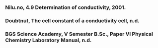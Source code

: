 ### Nilu.no, 4.9 Determination of conductivity, 2001. 
### Doubtnut, The cell constant of a conductivity cell, n.d. 
### BGS Science Academy, V Semester B.Sc., Paper VI Physical Chemistry Laboratory Manual, n.d. 
